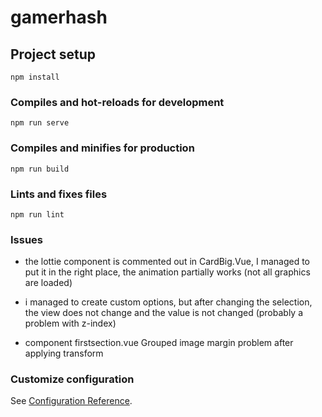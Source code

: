 # gamerhash

## Project setup
```
npm install
```

### Compiles and hot-reloads for development
```
npm run serve
```

### Compiles and minifies for production
```
npm run build
```

### Lints and fixes files
```
npm run lint
```
### Issues
* the lottie component is commented out in CardBig.Vue, I managed to put it in the right place, the animation partially works (not all graphics are loaded)

* i managed to create custom options, but after changing the selection, the view does not change and the value is not changed (probably a problem with z-index)

* component firstsection.vue Grouped image margin problem after applying transform
### Customize configuration
See [Configuration Reference](https://cli.vuejs.org/config/).
